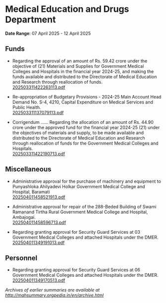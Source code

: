 # Medical Education and Drugs Department

**Date Range**: 07 April 2025 - 12 April 2025


## Funds
- Regarding the approval of an amount of Rs. 59.42 crore under the objective of (21) Materials and Supplies for Government Medical Colleges and Hospitals in the financial year 2024-25, and making the funds available and distributed to the Directorate of Medical Education and Research through reallocation of funds.\
  [202503311422263113.pdf](https://gr.maharashtra.gov.in/Site/Upload/Government%20Resolutions/English/202503311422263113.pdf)

- Re-appropriation of Budgetary Provisions - 2024-25 Main Account Head Demand No. S-4, 4210, Capital Expenditure on Medical Services and Public Health.\
  [202503311137079113.pdf](https://gr.maharashtra.gov.in/Site/Upload/Government%20Resolutions/English/202503311137079113.pdf)

- Corrigendum ...... Regarding the allocation of an amount of Rs. 44.90 crore under the approved fund for the financial year 2024-25 (21) under the objectives of materials and supply, to be made available and distributed to the Directorate of Medical Education and Research through reallocation of funds for the Government Medical Colleges and Hospitals.\
  [202503311422190713.pdf](https://gr.maharashtra.gov.in/Site/Upload/Government%20Resolutions/English/202503311422190713.pdf)

## Miscellaneous
- Administrative approval for the purchase of machinery and equipment to Punyashloka Ahilyadevi Holkar Government Medical College and Hospital, Baramati\
  [202504011458521913.pdf](https://gr.maharashtra.gov.in/Site/Upload/Government%20Resolutions/English/202504011458521913.pdf)

- Administrative approval for repair of the 288-Beded Building of Swami Ramanand Tirtha Rural Government Medical College and Hospital, Ambajogai.\
  [202504011458596713.pdf](https://gr.maharashtra.gov.in/Site/Upload/Government%20Resolutions/English/202504011458596713.pdf)

- Regarding granting approval for Security Guard Services at 03 Government Medical Colleges and attached Hospitals under the DMER.\
  [202504011349191013.pdf](https://gr.maharashtra.gov.in/Site/Upload/Government%20Resolutions/English/202504011349191013.pdf)

## Personnel
- Regarding granting approval for Security Guard Services at 06 Government Medical Colleges and attached Hospitals under the DMER.\
  [202504011349170513.pdf](https://gr.maharashtra.gov.in/Site/Upload/Government%20Resolutions/English/202504011349170513.pdf)


*Archives of earlier summaries are available at http://mahsummary.orgpedia.in/en/archive.html*